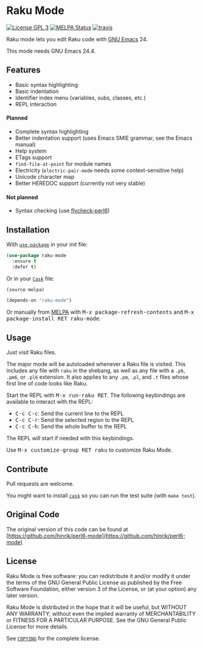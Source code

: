 # Raku Mode

[![License GPL 3][badge-license]][copying]
[![MELPA Status](http://melpa.org/packages/perl6-mode-badge.svg)](http://melpa.org/#/perl6-mode)
[![travis][badge-travis]][travis]

Raku mode lets you edit Raku code with [GNU Emacs][] 24.

This mode needs GNU Emacs 24.4.

## Features

* Basic syntax highlighting
* Basic indentation
* Identifier index menu (variables, subs, classes, etc.)
* REPL interaction

#### Planned

* Complete syntax highlighting
* Better indentation support (uses Emacs SMIE grammar, see the Emacs manual)
* Help system
* ETags support
* `find-file-at-point` for module names
* Electricity (`electric-pair-mode` needs some context-sensitive help)
* Unicode character map
* Better HEREDOC support (currently not very stable)

#### Not planned

* Syntax checking (use [flycheck-perl6][])

## Installation

With [`use-package`][use-package] in your init file:

```el
(use-package raku-mode
  :ensure t
  :defer t)
```

Or in your [`Cask`][cask] file:

```el
(source melpa)

(depends-on "raku-mode")
```
Or manually from [MELPA][] with <kbd>M-x package-refresh-contents</kbd>
and <kbd>M-x package-install RET raku-mode</kbd>.

## Usage

Just visit Raku files.

The major mode will be autoloaded whenever a Raku file is visited.
This includes any file with `raku` in the shebang, as well as any file
with a `.p6`, `.pm6`, or `.pl6` extension. It also applies to any `.pm`,
`.pl`, and `.t` files whose first line of code looks like Raku.

Start the REPL with <kbd>M-x run-raku RET</kbd>. The following
keybindings are available to interact with the REPL:

* <kbd>C-c C-c</kbd>: Send the current line to the REPL
* <kbd>C-c C-r</kbd>: Send the selected region to the REPL
* <kbd>C-c C-h</kbd>: Send the whole buffer to the REPL

The REPL will start if needed with this keybindings.

Use <kbd>M-x customize-group RET raku</kbd> to customize Raku Mode.

## Contribute

Pull requests are welcome.

You might want to install [`cask`][cask] so you can run the test suite
(with `make test`).

## Original Code

The original version of this code can be found at
[https://github.com/hinrik/perl6-mode](https://github.com/hinrik/perl6-mode)

## License

Raku Mode is free software: you can redistribute it and/or modify it
under the terms of the GNU General Public License as published by the
Free Software Foundation, either version 3 of the License, or (at your
option) any later version.

Raku Mode is distributed in the hope that it will be useful, but
WITHOUT ANY WARRANTY; without even the implied warranty of
MERCHANTABILITY or FITNESS FOR A PARTICULAR PURPOSE.  See the GNU General
Public License for more details.

See [`COPYING`][copying] for the complete license.

[badge-license]: https://img.shields.io/badge/license-GPL_3-green.svg
[COPYING]: https://github.com/hinrik/perl6-mode/blob/master/COPYING
[travis]: https://travis-ci.org/hinrik/perl6-mode
[badge-travis]: https://travis-ci.org/hinrik/perl6-mode.svg?branch=master
[GNU Emacs]: https://www.gnu.org/software/emacs/
[flycheck-perl6]: https://github.com/hinrik/flycheck-perl6
[MELPA]: http://melpa.milkbox.net/
[use-package]: https://github.com/jwiegley/use-package
[Cask]: http://cask.github.io/
[Issue tracker]: https://github.com/hinrik/perl6-mode/issues
